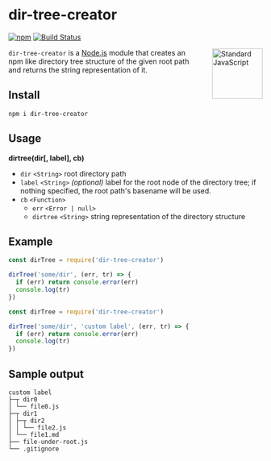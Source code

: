 dir-tree-creator
================

[![npm](https://img.shields.io/npm/v/dir-tree-creator.svg?style=flat-square)](https://www.npmjs.com/package/dir-tree-creator)
[![Build Status](https://travis-ci.org/manidlou/dir-tree-creator.svg?branch=master)](https://travis-ci.org/manidlou/dir-tree-creator)

<a href="https://github.com/feross/standard" style="float: right; padding: 0 0 20px 20px;"><img src="https://cdn.rawgit.com/feross/standard/master/sticker.svg" alt="Standard JavaScript" width="100" align="right"></a>

`dir-tree-creator` is a [Node.js](https://nodejs.org) module that creates an npm like directory tree structure of the given root path and returns the string representation of it.

Install
-------

`npm i dir-tree-creator`

Usage
-----

**dirtree(dir[, label], cb)**

- `dir` `<String>` root directory path
- `label` `<String>` *(optional)* label for the root node of the directory tree; if nothing specified, the root path's basename will be used.
- `cb` `<Function>`
  - `err` `<Error | null>`
  - `dirtree` `<String>` string representation of the directory structure

Example
-------

```js
const dirTree = require('dir-tree-creator')

dirTree('some/dir', (err, tr) => {
  if (err) return console.error(err)
  console.log(tr)
})
```

```js
const dirTree = require('dir-tree-creator')

dirTree('some/dir', 'custom label', (err, tr) => {
  if (err) return console.error(err)
  console.log(tr)
})
```

Sample output
-------------

```
custom label
├─┬ dir0
│ └── file0.js  
├─┬ dir1
│ ├─┬ dir2  
│ │ └── file2.js  
│ └── file1.md 
├── file-under-root.js
└── .gitignore  
```

